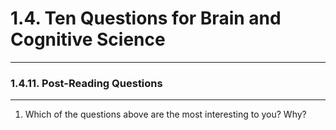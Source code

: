 # 1.4. Ten Questions for Brain and Cognitive Science

---
### 1.4.11. Post-Reading Questions

---
1.  Which of the questions above are the most interesting to you? Why?
